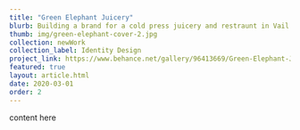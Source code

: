 ```yaml
---
title: "Green Elephant Juicery"
blurb: Building a brand for a cold press juicery and restraunt in Vail Colorado. Was contracted to design their logo and give them the foundational pieces of their brand.
thumb: img/green-elephant-cover-2.jpg
collection: newWork
collection_label: Identity Design
project_link: https://www.behance.net/gallery/96413669/Green-Elephant-Juicery
featured: true
layout: article.html
date: 2020-03-01
order: 2
---
```


content here
